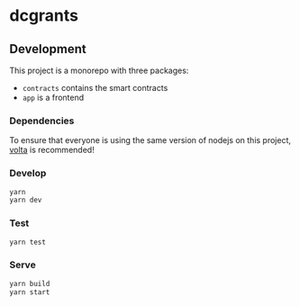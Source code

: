 # dcgrants

## Development

This project is a monorepo with three packages:

- `contracts` contains the smart contracts
- `app` is a frontend

### Dependencies

To ensure that everyone is using the same version of nodejs on this project, [volta](https://volta.sh) is recommended!

### Develop

```sh
yarn
yarn dev
```

### Test

```sh
yarn test
```

### Serve

```sh
yarn build
yarn start
```
